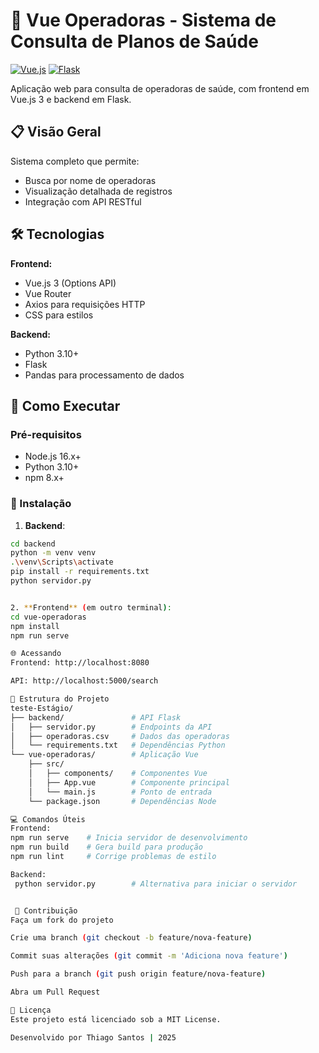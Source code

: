 # 🏥 Vue Operadoras - Sistema de Consulta de Planos de Saúde

[![Vue.js](https://img.shields.io/badge/Vue.js-3.x-brightgreen)](https://vuejs.org/)
[![Flask](https://img.shields.io/badge/Backend-Flask-blue)](https://flask.palletsprojects.com/)

Aplicação web para consulta de operadoras de saúde, com frontend em Vue.js 3 e backend em Flask.

## 📋 Visão Geral

Sistema completo que permite:

- Busca por nome de operadoras
- Visualização detalhada de registros
- Integração com API RESTful

## 🛠️ Tecnologias

**Frontend:**

- Vue.js 3 (Options API)
- Vue Router
- Axios para requisições HTTP
- CSS para estilos

**Backend:**

- Python 3.10+
- Flask
- Pandas para processamento de dados

## 🚀 Como Executar

### Pré-requisitos

- Node.js 16.x+
- Python 3.10+
- npm 8.x+

### 🔧 Instalação

1. **Backend**:

```bash
cd backend
python -m venv venv
.\venv\Scripts\activate
pip install -r requirements.txt
python servidor.py


2. **Frontend** (em outro terminal):
cd vue-operadoras
npm install
npm run serve

🌐 Acessando
Frontend: http://localhost:8080

API: http://localhost:5000/search

📂 Estrutura do Projeto
teste-Estágio/
├── backend/               # API Flask
│   ├── servidor.py        # Endpoints da API
│   ├── operadoras.csv     # Dados das operadoras
│   └── requirements.txt   # Dependências Python
└── vue-operadoras/        # Aplicação Vue
    ├── src/
    │   ├── components/    # Componentes Vue
    │   ├── App.vue        # Componente principal
    │   └── main.js        # Ponto de entrada
    └── package.json       # Dependências Node

💻 Comandos Úteis
Frontend:
npm run serve    # Inicia servidor de desenvolvimento
npm run build    # Gera build para produção
npm run lint     # Corrige problemas de estilo

Backend:
 python servidor.py        # Alternativa para iniciar o servidor


 🤝 Contribuição
Faça um fork do projeto

Crie uma branch (git checkout -b feature/nova-feature)

Commit suas alterações (git commit -m 'Adiciona nova feature')

Push para a branch (git push origin feature/nova-feature)

Abra um Pull Request

📝 Licença
Este projeto está licenciado sob a MIT License.

Desenvolvido por Thiago Santos | 2025

```

